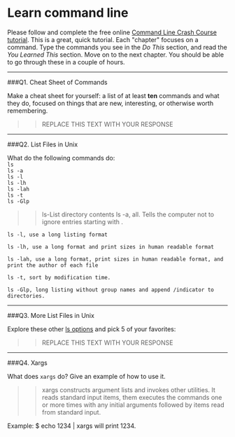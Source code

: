 # Learn command line

Please follow and complete the free online [Command Line Crash Course
tutorial](http://cli.learncodethehardway.org/book/). This is a great,
quick tutorial. Each "chapter" focuses on a command. Type the commands
you see in the _Do This_ section, and read the _You Learned This_
section. Move on to the next chapter. You should be able to go through
these in a couple of hours.

---

###Q1.  Cheat Sheet of Commands  

Make a cheat sheet for yourself: a list of at least **ten** commands and what they do, focused on things that are new, interesting, or otherwise worth remembering.

> > REPLACE THIS TEXT WITH YOUR RESPONSE

---

###Q2.  List Files in Unix   

What do the following commands do:  
`ls`  
`ls -a`  
`ls -l`  
`ls -lh`  
`ls -lah`  
`ls -t`  
`ls -Glp`  

> > ls-List directory contents 
    ls -a, all.  Tells the computer not to ignore entries starting with .
    
    ls -l, use a long listing format 
    
    ls -lh, use a long format and print sizes in human readable format 
    
    ls -lah, use a long format, print sizes in human readable format, and print the author of each file 
    
    ls -t, sort by modification time. 
    
    ls -Glp, long listing without group names and append /indicator to directories. 

---

###Q3.  More List Files in Unix  

Explore these other [ls options](http://www.techonthenet.com/unix/basic/ls.php) and pick 5 of your favorites:

> > REPLACE THIS TEXT WITH YOUR RESPONSE

---

###Q4.  Xargs   

What does `xargs` do? Give an example of how to use it.

> > xargs constructs argument lists and invokes other utilities.  It reads standard input items, them executes the commands one or more times with any initial arguments followed by items read from standard input. 

Example: $ echo 1234 | xargs will print 1234.

 

